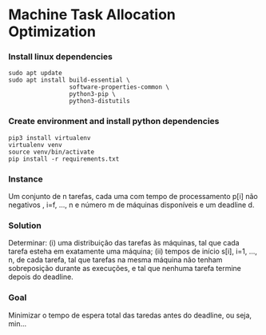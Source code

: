 # Machine Task Allocation Optimization

### Install linux dependencies

```shell script
sudo apt update
sudo apt install build-essential \
                 software-properties-common \
                 python3-pip \
                 python3-distutils
```

### Create environment and install python dependencies

```shell script
pip3 install virtualenv
virtualenv venv
source venv/bin/activate
pip install -r requirements.txt
```

### Instance

Um conjunto de n tarefas, cada uma com tempo de processamento p[i] não negativos
, i=f, ..., n e número m de máquinas disponíveis e um deadline d.

### Solution

Determinar:
    (i) uma distribuição das tarefas às máquinas, tal que cada tarefa esteha em exatamente
    uma máquina;
    (ii) tempos de início s[i], i=1, ..., n, de cada tarefa, tal que tarefas na mesma
    máquina não tenham sobreposição durante as execuções, e tal que nenhuma tarefa
    termine depois do deadline.
    
### Goal

Minimizar o tempo de espera total das taredas antes do deadline, ou seja,
min...
